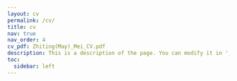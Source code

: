 ```yaml
---
layout: cv
permalink: /cv/
title: cv
nav: true
nav_order: 4
cv_pdf: Zhiting(May)_Mei_CV.pdf
description: This is a description of the page. You can modify it in '_pages/cv.md'. You can also change or remove the top pdf download button.
toc:
  sidebar: left
---
```


